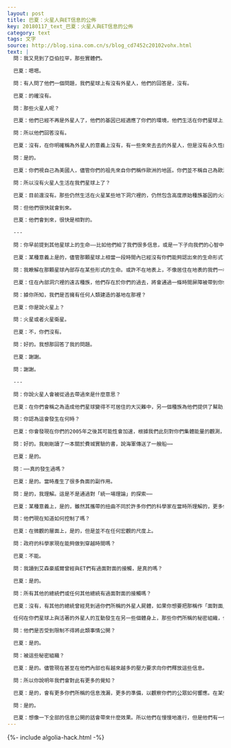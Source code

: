```yaml
---
layout: post
title: 巴夏：火星人與ET信息的公佈
key: 20180117_text_巴夏：火星人與ET信息的公佈
category: text
tags: 文字
source: http://blog.sina.com.cn/s/blog_cd7452c20102vohx.html
text: |
  問：我又見到了亞伯拉罕，那些實體們。

  巴夏：嗯嗯。

  問：有人問了他們一個問題，我們星球上有沒有外星人，他們的回答是，沒有。

  巴夏：的確沒有。

  問：那些火星人呢？

  巴夏：他們已經不再是外星人了，他們的基因已經適應了你們的環境，他們生活在你們星球上，他們不是外星人，他們在很久以前就失去了他們的星球。

  問：所以他們回答沒有。

  巴夏：沒有，在你明確稱為外星人的意義上沒有，有一些來來去去的外星人，但是沒有永久性的居民。那些適應了你們星球的火星人不再是外星人了，正如在美國的你們不再將自己視為歐洲人了，你明白這其中的不同嗎？

  問：是的。

  巴夏：你們視自己為美國人，儘管你們的祖先來自你們稱作歐洲的地區。你們並不稱自己為歐洲人，你們稱自己為美國人。那些適應了你們星球的火星人不再視自己為火星人了。

  問：所以沒有火星人生活在我們星球上了？

  巴夏：目前還沒有。那些仍然生活在火星某些地下洞穴裡的，仍然包含高度原始種族基因的火星人，尚未來到你們星球。（通過時間旅行的方式——譯註）

  問：但他們很快就會到來。

  巴夏：他們會到來，很快是相對的。

  ---

  問：你早前提到其他星球上的生命——比如他們給了我們很多信息，或是一下子向我們的心智中灌輸了火星上存在生命的概念。火星上一直都有生命的，對嗎？

  巴夏：某種意義上是的，儘管那顆星球上相當一段時間內已經沒有你們能夠認出來的生命形式了。它在數百萬年前對類似你們的生命形式變得，容我們說，不可居住了。

  問：我瞭解在那顆星球內部存在某些形式的生命。或許不在地表上，不像居住在地表的我們一樣。

  巴夏：住在內部洞穴裡的遠古種族，他們存在於你們的過去，將會通過一條時間屏障被帶到你們的現在。他們此刻並不在那裡，在你們的此時此刻。

  問：據你所知，我們是否擁有任何人類建造的基地在那裡？

  巴夏：你是說火星上？

  問：火星或者火星衛星。

  巴夏：不，你們沒有。

  問：好的。我想那回答了我的問題。

  巴夏：謝謝。

  問：謝謝。

  ---

  問：你說火星人會被從過去帶過來是什麼意思？

  巴夏：在你們會稱之為造成他們星球變得不可居住的大災難中，另一個種族為他們提供了幫助，幫助他們在基因上改變以便最終與你們共同存在於地球上。但是在過去存在於受保護的洞穴裡的，該遠古火星種族的大部分，尚未被帶到你們所稱的此時此刻。只有少數的——容我們說，「測試樣品」——被帶入，以確保兼容性成功有效，以及你們人類種族與該種族之間的互動最終變得在政治上相互兼容。

  問：你認為這會發生在何時？

  巴夏：你會發現在你們的2005年之後其可能性會加速，根據我們此刻對你們集體能量的觀測，並且，肯定，明確，截至你們的2013年這會被瞭解到正在進行中。

  問：好的。我剛剛讀了一本關於費城實驗的書，說海軍傳送了一艘船⋯⋯

  巴夏：是的。

  問：⋯⋯真的發生過嗎？

  巴夏：是的。當時產生了很多負面的副作用。

  問：是的，我理解。這是不是通過對「統一場理論」的探索⋯⋯

  巴夏：某種意義上，是的，雖然其攜帶的扭曲不同於許多你們的科學家在當時所理解的，更多你們的物理學家如今理解了，他們當初在該次實驗——你們所說的費城實驗——中做的是什麼，而在當時他們並不清楚地知道自己做的是什麼。當時他們以為自己所應用的理念和方法是他們所稱的「統一場理論」，但是他們實際上得到的是完全不同的事物，這就是為什麼他們當時不知道如何控制它。

  問：他們現在知道如何控制了嗎？

  巴夏：在微觀的層面上，是的，但是並不在任何宏觀的尺度上。

  問：政府的科學家現在能夠做到穿越時間嗎？

  巴夏：不能。

  問：我讀到艾森豪威爾曾經與ET們有過面對面的接觸，是真的嗎？

  巴夏：是的。

  問：所有其他的總統們或任何其他總統有過面對面的接觸嗎？

  巴夏：沒有，有其他的總統曾經見到過你們所稱的外星人屍體，如果你想要把那稱作「面對面」接觸的話，那就算有嘍。不過曾經發生過的只有⋯⋯稍等，稍等，稍等，稍等，稍等⋯⋯艾森豪威爾一位。以心靈感應的方式，與一個物質投射，或者至少是一個投射的物質形象，進行交流的，是你們所稱的肯尼迪。其餘的，只不過見到過你們所稱的，屍體，在那個意義上。

  任何在你們星球上與活著的外星人的互動發生在另一些個體身上，那些你們所稱的秘密組織，但不是你們國家的總統。儘管他們知道一些，但是他們並不知道全部，因為他們沒有被告知全部。

  問：他們是否受到限制不得將此類事情公開？

  巴夏：是的。

  問：被這些秘密組織？

  巴夏：是的。儘管現在甚至在他們內部也有越來越多的壓力要求向你們釋放這些信息。

  問：所以你說明年我們會對此有更多的覺知？

  巴夏：是的，會有更多你們所稱的信息洩漏，更多的準備，以觀察你們的公眾如何響應。在某些意義上，你們現在所接收到的最初信息，關於你們的火星上存在生命的可能性，是第一階段，讓你們公眾做好準備瞭解那裡有的可不僅僅是幾個細菌在漫遊。因為你們能看到，就連宣佈在你們星球之外存在著細菌形式生命的可能性的觀念，都已經在你們的政治和宗教組織中激起了討論的浪潮，討論這會對你們社會帶來怎樣的影響——光是細菌都在你們的宗教、政治、經濟領域引發了波瀾。

  問：是的。

  巴夏：想像一下全部的信息公開的話會帶來什麼效果。所以他們在慢慢地進行，但是他們有一個，在某種意義上，最後期限，如你們所稱的。
---
```


{%- include algolia-hack.html -%}
